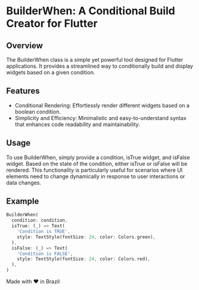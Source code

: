 # BuilderWhen: A Conditional Build Creator for Flutter

## Overview

The BuilderWhen class is a simple yet powerful tool designed for Flutter applications. It provides a streamlined way to conditionally build and display widgets based on a given condition.

## Features

- Conditional Rendering: Effortlessly render different widgets based on a boolean condition.
- Simplicity and Efficiency: Minimalistic and easy-to-understand syntax that enhances code readability and maintainability.

## Usage

To use BuilderWhen, simply provide a condition, isTrue widget, and isFalse widget. Based on the state of the condition, either isTrue or isFalse will be rendered. This functionality is particularly useful for scenarios where UI elements need to change dynamically in response to user interactions or data changes.

## Example

```dart
BuilderWhen(
  condition: condition,
  isTrue: (_) => Text(
    'Condition is TRUE',
    style: TextStyle(fontSize: 24, color: Colors.green),
  ),
  isFalse: (_) => Text(
    'Condition is FALSE',
    style: TextStyle(fontSize: 24, color: Colors.red),
  ),
)
```


Made with ❤ in Brazil
